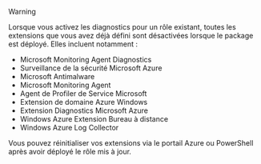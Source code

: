 > [!WARNING]
> Lorsque vous activez les diagnostics pour un rôle existant, toutes les extensions que vous avez déjà défini sont désactivées lorsque le package est déployé. Elles incluent notamment :
>
> * Microsoft Monitoring Agent Diagnostics
> * Surveillance de la sécurité Microsoft Azure
> * Microsoft Antimalware                 
> * Microsoft Monitoring Agent
> * Agent de Profiler de Service Microsoft      
> * Extension de domaine Azure Windows        
> * Extension Diagnostics Microsoft Azure   
> * Windows Azure Extension Bureau à distance
> * Windows Azure Log Collector
>
> Vous pouvez réinitialiser vos extensions via le portail Azure ou PowerShell après avoir déployé le rôle mis à jour.
>
